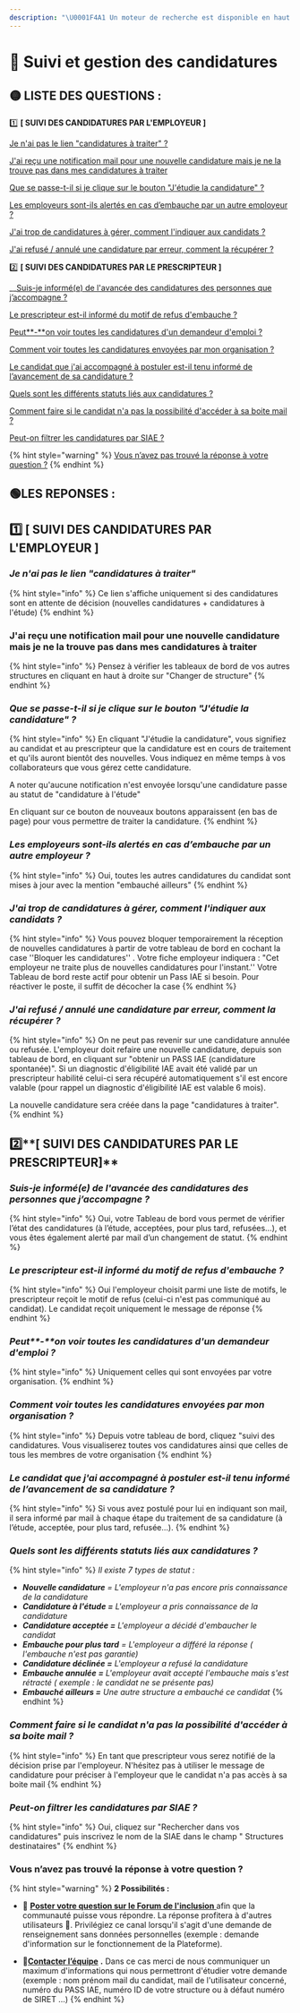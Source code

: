 ```yaml
---
description: "\U0001F4A1 Un moteur de recherche est disponible en haut à droite ↗↗↗"
---
```


# 👀 Suivi et gestion des candidatures

## 🟡 LISTE DES QUESTIONS  :

1️⃣ **\[ SUIVI DES CANDIDATURES PAR L'EMPLOYEUR \]**

[Je n'ai pas le lien "candidatures à traiter" ?](suivi-des-candidatures.md#je-nai-pas-le-lien-candidatures-a-traiter)

[J'ai reçu une notification mail pour une nouvelle candidature mais je ne la trouve pas dans mes candidatures à traiter](suivi-des-candidatures.md#jai-recu-une-notification-mail-pour-une-nouvelle-candidature-mais-je-ne-la-trouve-pas-dans-mes-candidatures-a-traiter)

[Que se passe-t-il si je clique sur le bouton "J'étudie la candidature" ?](suivi-des-candidatures.md#que-se-passe-t-il-si-je-clique-sur-le-bouton-jetudie-la-candidature)

[Les employeurs sont-ils alertés en cas d’embauche par un autre employeur ?](suivi-des-candidatures.md#les-employeurs-sont-ils-alertes-en-cas-dembauche-par-un-autre-employeur)

[J'ai trop de candidatures à gérer, comment l'indiquer aux candidats ?](suivi-des-candidatures.md#jai-trop-de-candidatures-a-gerer-comment-lindiquer-aux-candidats)

[J'ai refusé / annulé une candidature par erreur, comment la récupérer ?](suivi-des-candidatures.md#jai-refuse-annule-une-candidature-par-erreur-comment-la-recuperer)

2️⃣ **\[ SUIVI DES CANDIDATURES PAR LE PRESCRIPTEUR \]**

\_\_[Suis-je informé\(e\) de l'avancée des candidatures des personnes que j’accompagne ?](suivi-des-candidatures.md#suis-je-informe-e-de-lavancee-des-candidatures-des-personnes-que-jaccompagne)

[Le prescripteur est-il informé du motif de refus d'embauche ?](suivi-des-candidatures.md#le-prescripteur-est-il-informe-du-motif-de-refus-dembauche)

[Peut**-**on voir toutes les candidatures d'un demandeur d'emploi ?](suivi-des-candidatures.md#peut-on-voir-toutes-les-candidatures-dun-demandeur-demploi)

[Comment voir toutes les candidatures envoyées par mon organisation ?](suivi-des-candidatures.md#comment-voir-toutes-les-candidatures-envoyees-par-mon-organisation)

[Le candidat que j'ai accompagné à postuler est-il tenu informé de l’avancement de sa candidature ?](suivi-des-candidatures.md#le-candidat-que-jai-accompagne-a-postuler-est-il-tenu-informe-de-lavancement-de-sa-candidature)

[Quels sont les différents statuts liés aux candidatures ?](suivi-des-candidatures.md#quels-sont-les-differents-statuts-lies-aux-candidatures)

[Comment faire si le candidat n'a pas la possibilité d'accéder à sa boite mail ?](suivi-des-candidatures.md#comment-faire-si-le-candidat-na-pas-la-possibilite-dacceder-a-sa-boite-mail)

[Peut-on filtrer les candidatures par SIAE ?](suivi-des-candidatures.md#peut-on-filtrer-les-candidatures-par-siae)

{% hint style="warning" %}
[Vous n’avez pas trouvé la réponse à votre question ?](suivi-des-candidatures.md#vous-navez-pas-trouve-la-reponse-a-votre-question)
{% endhint %}

## 🟢LES REPONSES : 

## 1️⃣ **\[ SUIVI DES CANDIDATURES PAR L'EMPLOYEUR \]**

### _Je n'ai pas le lien "candidatures à traiter"_

{% hint style="info" %}
Ce lien s'affiche uniquement si des candidatures sont en attente de décision \(nouvelles candidatures + candidatures à l'étude\)
{% endhint %}

### J'ai reçu une notification mail pour une nouvelle candidature mais je ne la trouve pas dans mes candidatures à traiter

{% hint style="info" %}
Pensez à vérifier les tableaux de bord de vos autres structures en cliquant en haut à droite sur "Changer de structure"
{% endhint %}

### _Que se passe-t-il si je clique sur le bouton "J'étudie la candidature" ?_

{% hint style="info" %}
En cliquant "J'étudie la candidature", vous signifiez au candidat et au prescripteur que la candidature est en cours de traitement et qu'ils auront bientôt des nouvelles. Vous indiquez en même temps à vos collaborateurs que vous gérez cette candidature.

A noter qu'aucune notification n'est envoyée lorsqu'une candidature passe au statut de "candidature à l'étude"

En cliquant sur ce bouton de nouveaux boutons apparaissent \(en bas de page\) pour vous permettre de traiter la candidature.
{% endhint %}

### _Les employeurs sont-ils alertés en cas d’embauche par un autre employeur ?_

{% hint style="info" %}
Oui, toutes les autres candidatures du candidat sont mises à jour avec la mention "embauché ailleurs"
{% endhint %}

### _J'ai trop de candidatures à gérer, comment l'indiquer aux candidats ?_

{% hint style="info" %}
Vous pouvez bloquer temporairement la réception de nouvelles candidatures à partir de votre tableau de bord en cochant la case ''Bloquer les candidatures'' . Votre fiche employeur indiquera : "Cet employeur ne traite plus de nouvelles candidatures pour l'instant.'' Votre Tableau de bord reste actif pour obtenir un Pass IAE si besoin. Pour réactiver le poste, il suffit de décocher la case
{% endhint %}

### _J'ai refusé / annulé une candidature par erreur, comment la récupérer ?_

{% hint style="info" %}
On ne peut pas revenir sur une candidature annulée ou refusée. L'employeur doit refaire une nouvelle candidature, depuis son tableau de bord, en cliquant sur "obtenir un PASS IAE \(candidature spontanée\)". Si un diagnostic d'éligibilité IAE avait été validé par un prescripteur habilité celui-ci sera récupéré automatiquement s'il est encore valable \(pour rappel un diagnostic d'éligibilité IAE est valable 6 mois\).

La nouvelle candidature sera créée dans la page "candidatures à traiter".
{% endhint %}

## 2️⃣**\[ SUIVI DES CANDIDATURES PAR LE PRESCRIPTEUR\]**

### _Suis-je informé\(e\) de l'avancée des candidatures des personnes que j’accompagne ?_

{% hint style="info" %}
Oui, votre Tableau de bord vous permet de vérifier l’état des candidatures \(à l’étude, acceptées, pour plus tard, refusées…\), et vous êtes également alerté par mail d’un changement de statut.
{% endhint %}

### _Le prescripteur est-il informé du motif de refus d'embauche ?_

{% hint style="info" %}
Oui l'employeur choisit parmi une liste de motifs, le prescripteur reçoit le motif de refus \(celui-ci n'est pas communiqué au candidat\). Le candidat reçoit uniquement le message de réponse
{% endhint %}

### _Peut**-**on voir toutes les candidatures d'un demandeur d'emploi ?_

{% hint style="info" %}
Uniquement celles qui sont envoyées par votre organisation.
{% endhint %}

### _Comment voir toutes les candidatures envoyées par mon organisation ?_

{% hint style="info" %}
Depuis votre tableau de bord, cliquez "suivi des candidatures. Vous visualiserez toutes vos candidatures ainsi que celles de tous les membres de votre organisation
{% endhint %}

### _Le candidat que j'ai accompagné à postuler est-il tenu informé de l’avancement de sa candidature ?_

{% hint style="info" %}
Si vous avez postulé pour lui en indiquant son mail, il sera informé par mail à chaque étape du traitement de sa candidature \(à l’étude, acceptée, pour plus tard, refusée…\).
{% endhint %}

### _Quels sont les différents statuts liés aux candidatures ?_

{% hint style="info" %}
_Il existe 7 types de statut :_

* _**Nouvelle candidature** = L'employeur n'a pas encore pris connaissance de la candidature_
* _**Candidature à l'étude =** L'employeur a pris connaissance de la candidature_
* _**Candidature acceptée =** L'employeur a décidé d'embaucher le candidat_
* _**Embauche pour plus tard** = L'employeur a différé la réponse \( l'embauche n'est pas garantie\)_
* _**Candidature déclinée =** L'employeur a refusé la candidature_
* _**Embauche annulée =** L'employeur avait accepté l'embauche mais s'est rétracté \( exemple : le candidat ne se présente pas\)_
* _**Embauché ailleurs =** Une autre structure a embauché ce candidat_
{% endhint %}

### _Comment faire si le candidat n'a pas la possibilité d'accéder à sa boite mail ?_

{% hint style="info" %}
En tant que prescripteur vous serez notifié de la décision prise par l'employeur. N'hésitez pas à utiliser le message de candidature pour préciser à l'employeur que le candidat n'a pas accès à sa boite mail
{% endhint %}

### _Peut-on filtrer les candidatures par SIAE ?_

{% hint style="info" %}
Oui, cliquez sur "Rechercher dans vos candidatures" puis inscrivez le nom de la SIAE dans le champ " Structures destinataires"
{% endhint %}

### **Vous n’avez pas trouvé la réponse à votre question ?**

{% hint style="warning" %}
**2 Possibilités :**

* 💬 [**Poster votre question sur le Forum de l'inclusion** ](https://forum.inclusion.beta.gouv.fr/)afin que la communauté puisse vous répondre. La réponse profitera à d'autres utilisateurs 🤝. Privilégiez ce canal lorsqu'il s'agit d'une demande de renseignement sans données personnelles \(exemple : demande d'information sur le fonctionnement de la Plateforme\).



* 📝[**Contacter l’équipe**](mailto:assistance@inclusion.beta.gouv.fr) **.** Dans ce cas merci de nous communiquer un maximum d'informations qui nous permettront d'étudier votre demande \(exemple : nom prénom mail du candidat, mail de l'utilisateur concerné, numéro du PASS IAE, numéro ID de votre structure ou à défaut numéro de SIRET …\)
{% endhint %}



